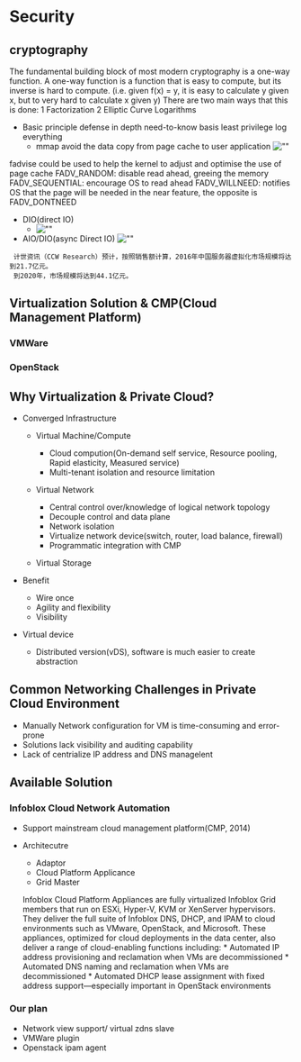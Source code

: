 # Security
## cryptography
The fundamental building block of most modern cryptography is a one-way function. 
A one-way function is a function that is easy to compute, but its inverse is hard 
to compute. (i.e. given f(x) = y, it is easy to calculate y given x, but to very hard
to calculate x given y)
There are two main ways that this is done:
1 Factorization
2 Elliptic Curve Logarithms


* Basic principle
  defense in depth
  need-to-know basis
  least privilege
  log everything 
  * mmap avoid the data copy from page cache to user application 
  ![""](mmap.png)

fadvise could be used to help the kernel to adjust and optimise the use of page cache
FADV_RANDOM: disable read ahead, greeing the memory 
FADV_SEQUENTIAL: encourage OS to read ahead
FADV_WILLNEED: notifies OS that the page will be needed in the near feature, the opposite
is FADV_DONTNEED

* DIO(direct IO)
  * ![""](direct_io.png)
* AIO/DIO(async Direct IO)
  ![""](io_tradeoffs.png)

 ```
  计世资讯（CCW Research）预计，按照销售额计算，2016年中国服务器虚拟化市场规模将达到21.7亿元。 
  到2020年，市场规模将达到44.1亿元。
 ```

## Virtualization Solution & CMP(Cloud Management Platform)

### VMWare

### OpenStack

## Why Virtualization & Private Cloud?
* Converged Infrastructure 
    * Virtual Machine/Compute
        * Cloud compution(On-demand self service, Resource pooling, Rapid elasticity, Measured service)
        * Multi-tenant isolation and resource limitation

    * Virtual Network
        * Central control over/knowledge of logical network topology
        * Decouple control and data plane
        * Network isolation
        * Virtualize network device(switch, router, load balance, firewall)
        * Programmatic integration with CMP

    * Virtual Storage
* Benefit
    * Wire once
    * Agility and flexibility 
    * Visibility 

* Virtual device
    * Distributed version(vDS), software is much easier to create abstraction

## Common Networking Challenges in Private Cloud Environment

* Manually Network configuration for VM is time-consuming and error-prone
* Solutions lack visibility and auditing capability
* Lack of centrialize IP address and DNS managelent

## Available Solution

### Infoblox Cloud Network Automation

* Support mainstream cloud management platform(CMP, 2014)
* Architecutre 
    * Adaptor
    * Cloud Platform Applicance
    * Grid Master

    Infoblox Cloud Platform Appliances are fully virtualized Infoblox Grid members
    that run on ESXi, Hyper-V, KVM or XenServer hypervisors. They deliver the full suite
    of Infoblox DNS, DHCP, and IPAM to cloud environments such as VMware,
    OpenStack, and Microsoft. These appliances, optimized for cloud deployments
    in the data center, also deliver a range of cloud-enabling functions including:
      * Automated IP address provisioning and reclamation when VMs are decommissioned
      * Automated DNS naming and reclamation when VMs are decommissioned
      * Automated DHCP lease assignment with fixed address support—especially
        important in OpenStack environments

### Our plan
  * Network view support/ virtual zdns slave
  * VMWare plugin
  * Openstack ipam agent
